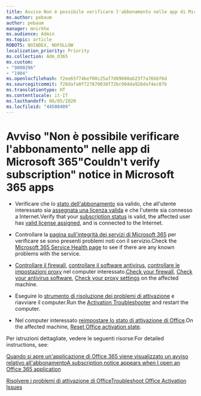 ```yaml
---
title: Avviso Non è possibile verificare l'abbonamento nelle app di Microsoft 365
ms.author: pebaum
author: pebaum
manager: mnirkhe
ms.audience: Admin
ms.topic: article
ROBOTS: NOINDEX, NOFOLLOW
localization_priority: Priority
ms.collection: Adm_O365
ms.custom:
- "9000296"
- "1904"
ms.openlocfilehash: f2ee65f74bef00c25af7d89608ab23f7a76bbf6d
ms.sourcegitcommit: f28dafa0f727870038f72bc904da926daf4ec07b
ms.translationtype: HT
ms.contentlocale: it-IT
ms.lasthandoff: 06/05/2020
ms.locfileid: "44580409"
---
```

# <a name="couldnt-verify-subscription-notice-in-microsoft-365-apps"></a><span data-ttu-id="cb2a0-102">Avviso "Non è possibile verificare l'abbonamento" nelle app di Microsoft 365</span><span class="sxs-lookup"><span data-stu-id="cb2a0-102">"Couldn't verify subscription" notice in Microsoft 365 apps</span></span>

- <span data-ttu-id="cb2a0-103">Verificare che lo [stato dell'abbonamento](https://support.office.com/article/unlicensed-product-and-activation-errors-in-office-0d23d3c0-c19c-4b2f-9845-5344fedc4380#bkmk_checksubscription) sia valido, che all'utente interessato sia [assegnata una licenza valida](https://support.office.com/article/997596B5-4173-4627-B915-36ABAC6786DC?wt.mc_id=Alchemy_ClientDIA) e che l'utente sia connesso a Internet.</span><span class="sxs-lookup"><span data-stu-id="cb2a0-103">Verify that your [subscription status](https://support.office.com/article/unlicensed-product-and-activation-errors-in-office-0d23d3c0-c19c-4b2f-9845-5344fedc4380#bkmk_checksubscription) is valid, the affected user has [valid license assigned](https://support.office.com/article/997596B5-4173-4627-B915-36ABAC6786DC?wt.mc_id=Alchemy_ClientDIA), and is connected to the Internet.</span></span>

- <span data-ttu-id="cb2a0-104">Controllare la [pagina sull'integrità dei servizi di Microsoft 365](https://docs.microsoft.com/office365/enterprise/view-service-health) per verificare se sono presenti problemi noti con il servizio.</span><span class="sxs-lookup"><span data-stu-id="cb2a0-104">Check the [Microsoft 365 Service Health page](https://docs.microsoft.com/office365/enterprise/view-service-health) to see if there are any known problems with the service.</span></span>

- <span data-ttu-id="cb2a0-105">[Controllare il firewall](https://support.office.com/article/unlicensed-product-and-activation-errors-in-office-0d23d3c0-c19c-4b2f-9845-5344fedc4380#bkmk_checkfirewall), [controllare il software antivirus](https://support.office.com/article/unlicensed-product-and-activation-errors-in-office-0d23d3c0-c19c-4b2f-9845-5344fedc4380#bkmk_checkav), [controllare le impostazioni proxy](https://support.office.com/article/unlicensed-product-and-activation-errors-in-office-0d23d3c0-c19c-4b2f-9845-5344fedc4380#bkmk_checkproxy) nel computer interessato.</span><span class="sxs-lookup"><span data-stu-id="cb2a0-105">[Check your firewall](https://support.office.com/article/unlicensed-product-and-activation-errors-in-office-0d23d3c0-c19c-4b2f-9845-5344fedc4380#bkmk_checkfirewall), [Check your antivirus software](https://support.office.com/article/unlicensed-product-and-activation-errors-in-office-0d23d3c0-c19c-4b2f-9845-5344fedc4380#bkmk_checkav), [Check your proxy settings](https://support.office.com/article/unlicensed-product-and-activation-errors-in-office-0d23d3c0-c19c-4b2f-9845-5344fedc4380#bkmk_checkproxy) on the affected machine.</span></span>

- <span data-ttu-id="cb2a0-106">Eseguire lo [strumento di risoluzione dei problemi di attivazione](https://aka.ms/SARA-OfficeActivation-Alchemy) e riavviare il computer.</span><span class="sxs-lookup"><span data-stu-id="cb2a0-106">Run the [Activation Troubleshooter](https://aka.ms/SARA-OfficeActivation-Alchemy) and restart the computer.</span></span>

- <span data-ttu-id="cb2a0-107">Nel computer interessato [reimpostare lo stato di attivazione di Office](https://docs.microsoft.com/office/troubleshoot/activation/reset-office-365-proplus-activation-state).</span><span class="sxs-lookup"><span data-stu-id="cb2a0-107">On the affected machine, [Reset Office activation state](https://docs.microsoft.com/office/troubleshoot/activation/reset-office-365-proplus-activation-state).</span></span>

<span data-ttu-id="cb2a0-108">Per istruzioni dettagliate, vedere le seguenti risorse:</span><span class="sxs-lookup"><span data-stu-id="cb2a0-108">For detailed instructions, see:</span></span> 

[<span data-ttu-id="cb2a0-109">Quando si apre un'applicazione di Office 365 viene visualizzato un avviso relativo all'abbonamento</span><span class="sxs-lookup"><span data-stu-id="cb2a0-109">A subscription notice appears when I open an Office 365 application</span></span>](https://support.office.com/article/a-subscription-notice-appears-when-i-open-an-office-365-application-4cabe32c-f594-4c0e-9191-3d3ade10cceb)

[<span data-ttu-id="cb2a0-110">Risolvere i problemi di attivazione di Office</span><span class="sxs-lookup"><span data-stu-id="cb2a0-110">Troubleshoot Office Activation Issues</span></span>](https://support.office.com/article/unlicensed-product-and-activation-errors-in-office-0d23d3c0-c19c-4b2f-9845-5344fedc4380)
